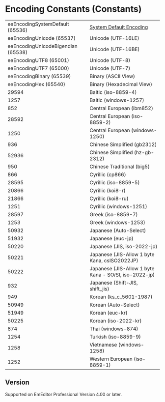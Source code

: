 # Encoding Constants (Constants)

|     |     |
| --- | --- |
| eeEncodingSystemDefault (65536) | [System Default Encoding](../../glossary/index) |
| eeEncodingUnicode (65537) | Unicode (UTF-16LE) |
| eeEncodingUnicodeBigendian (65538) | Unicode (UTF-16BE) |
| eeEncodingUTF8 (65001) | Unicode (UTF-8) |
| eeEncodingUTF7 (65000) | Unicode (UTF-7) |
| eeEncodingBinary (65539) | Binary (ASCII View) |
| eeEncodingHex (65540) | Binary (Hexadecimal View) |
| 29594 | Baltic (iso-8859-4) |
| 1257 | Baltic (windows-1257) |
| 852 | Central European (ibm852) |
| 28592 | Central European (iso-8859-2) |
| 1250 | Central European (windows-1250) |
| 936 | Chinese Simplified (gb2312) |
| 52936 | Chinese Simplified (hz-gb-2312) |
| 950 | Chinese Traditional (big5) |
| 866 | Cyrillic (cp866) |
| 28595 | Cyrillic (iso-8859-5) |
| 20866 | Cyrillic (koi8-r) |
| 21866 | Cyrillic (koi8-ru) |
| 1251 | Cyrillic (windows-1251) |
| 28597 | Greek (iso-8859-7) |
| 1253 | Greek (windows-1253) |
| 50932 | Japanese (Auto-Select) |
| 51932 | Japanese (euc-jp) |
| 50220 | Japanese (JIS, iso-2022-jp) |
| 50221 | Japanese (JIS-Allow 1 byte Kana, csISO2022JP) |
| 50222 | Japanese (JIS-Allow 1 byte Kana - SO/SI, iso-2022-jp) |
| 932 | Japanese (Shift-JIS, shift\_jis) |
| 949 | Korean (ks\_c\_5601-1987) |
| 50949 | Korean (Auto-Select) |
| 51949 | Korean (euc-kr) |
| 50225 | Korean (iso-2022-kr) |
| 874 | Thai (windows-874) |
| 1254 | Turkish (iso-8859-9) |
| 1258 | Vietnamese (windows-1258) |
| 1252 | Western European (iso-8859-1) |

## Version

Supported on EmEditor Professional Version 4.00 or later.